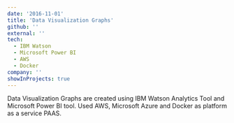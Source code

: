 ```yaml
---
date: '2016-11-01'
title: 'Data Visualization Graphs'
github: ''
external: ''
tech:
  - IBM Watson
  - Microsoft Power BI
  - AWS
  - Docker
company: ''
showInProjects: true
---
```


Data Visualization Graphs are created using IBM Watson Analytics Tool and Microsoft Power BI tool. Used AWS, Microsoft Azure and Docker as platform as a service PAAS.
